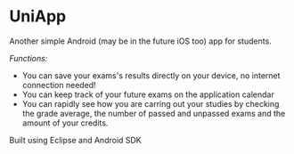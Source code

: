 UniApp
======

Another simple Android (may be in the future iOS too) app for students.

*Functions:*

- You can save your exams's results directly on your device, no internet connection needed!
- You can keep track of your future exams on the application calendar
- You can rapidly see how you are carring out your studies by checking the grade average, the number of passed and unpassed exams and the amount of your credits.


Built using Eclipse and Android SDK
